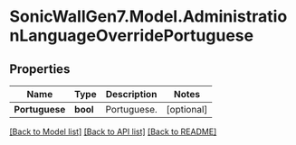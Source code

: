 # SonicWallGen7.Model.AdministrationLanguageOverridePortuguese

## Properties

Name | Type | Description | Notes
------------ | ------------- | ------------- | -------------
**Portuguese** | **bool** | Portuguese. | [optional] 

[[Back to Model list]](../README.md#documentation-for-models) [[Back to API list]](../README.md#documentation-for-api-endpoints) [[Back to README]](../README.md)


